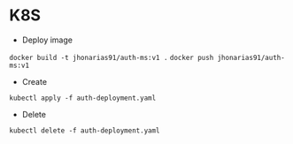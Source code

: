 # K8S
- Deploy image

```docker build -t jhonarias91/auth-ms:v1 .```
```docker push jhonarias91/auth-ms:v1```

- Create

```kubectl apply -f auth-deployment.yaml```

- Delete

```kubectl delete -f auth-deployment.yaml```


